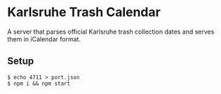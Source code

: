 # Karlsruhe Trash Calendar

A server that parses official Karlsruhe trash collection dates and serves them in iCalendar format.

## Setup

```
$ echo 4711 > port.json
$ npm i && npm start
```
